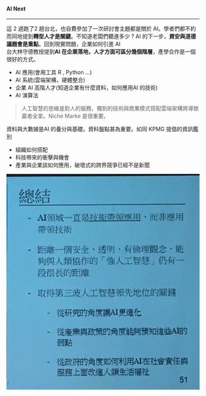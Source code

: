 #### AI Next

***

這 2 週跑了2 趟台北，也自費參加了一次研討會主題都是關於 AI。學者們都不約而同地提到**轉型人才是關鍵**。不知道老闆們聽進多少 ? AI 的下一步，**資安與道德議題會是重點**。回到現實問題，企業如何引進 AI <br>台大林守德教授提到**AI 在企業落地，人才方面可區分幾個階層**，產學合作是一個很好的方式。

+ AI 應用(會用工具 R , Python ...)
+ AI 系統(雲端架構，硬體整合)
+ 企業 AI 高階人才(知道企業有什麼資料，如何應用AI 的技術)
+ AI 演算法

> 人工智慧的思維是對人的服務，獨到的技術與商業模式搭配雲端架構將導致贏者全拿。Niche Marke 是很重要。

資料與大數據是AI 的養分與基礎。資料盤點甚為重要。如同 KPMG 提倡的資訊鑑別

+ 組織如何搭配
+ 科技帶來的衝擊與機會
+ 產業與企業該如何應用，破壞式的跨界競爭已經不是新聞

![林守德教授總結](AIC.jpg)



